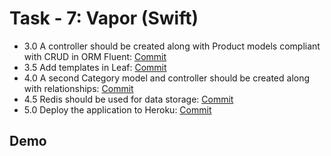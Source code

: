 
# Task - 7: Vapor (Swift)

- 3.0 A controller should be created along with Product models compliant with CRUD in ORM Fluent: [Commit](https://github.com/viashchuk/projektowanie-obiektowe/commit/4b37ac39c44ecae1c79784d25f22fa5ae7829136)
- 3.5 Add templates in Leaf: [Commit]()
- 4.0 A second Category model and controller should be created along with relationships: [Commit]()
- 4.5 Redis should be used for data storage: [Commit]()
- 5.0 Deploy the application to Heroku: [Commit]()

## Demo
